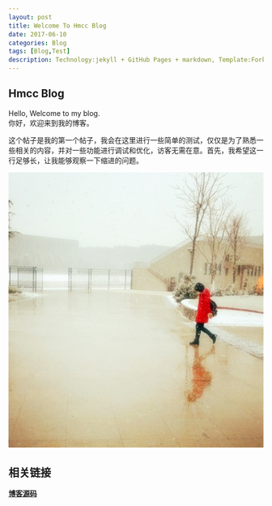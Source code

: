 ```yaml
---
layout: post
title: Welcome To Hmcc Blog
date: 2017-06-10
categories: Blog
tags: [Blog,Test]
description: Technology:jekyll + GitHub Pages + markdown, Template:Fork from cnfeat.
---
```



##  Hmcc Blog
Hello, Welcome to my blog.  
你好，欢迎来到我的博客。

这个帖子是我的第一个帖子，我会在这里进行一些简单的测试，仅仅是为了熟悉一些相关的内容，并对一些功能进行调试和优化，访客无需在意。首先，我希望这一行足够长，让我能够观察一下缩进的问题。

![lily.jpg](/img/cover_1.jpg)



##  相关链接
**[博客源码](https://github.com/huameicc/blog.io)**
